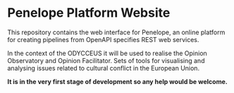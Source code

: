 # Penelope Platform Website

This repository contains the web interface for Penelope, an online platform for creating pipelines from OpenAPI specifies REST web services. 

In the context of the ODYCCEUS it will be used to realise the Opinion Observatory and Opinion Facilitator. Sets of tools for visualising and analysing issues related to cultural conflict in the European Union.

**It is in the very first stage of development so any help would be welcome.**
